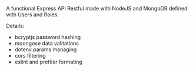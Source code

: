 A functional Express API Restful made with NodeJS and MongoDB defined with Users and Roles.

Details:
- bcryptjs password hashing
- moongose data valitations
- dotenv params managing
- cors filtering
- eslint and prettier formating
